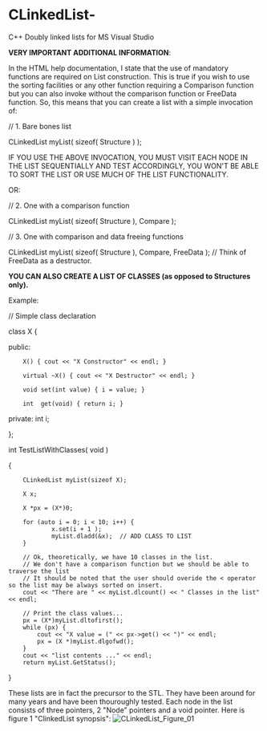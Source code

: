 # CLinkedList-
C++ Doubly linked lists for MS Visual Studio

**VERY IMPORTANT ADDITIONAL INFORMATION**:

In the HTML help documentation, I state that the use of mandatory functions are required on List construction.
This is true if you wish to use the sorting facilities or any other function requiring a Comparison function but
you can also invoke without the comparison function or FreeData function.  So, this means that you can create a
list with a simple invocation of:

// 1. Bare bones list

CLinkedList myList( sizeof( Structure ) );

IF YOU USE THE ABOVE INVOCATION, YOU MUST VISIT EACH NODE IN THE LIST SEQUENTIALLY AND TEST ACCORDINGLY,
YOU WON'T BE ABLE TO SORT THE LIST OR USE MUCH OF THE LIST FUNCTIONALITY.

OR:

// 2. One with a comparison function

CLinkedList myList( sizeof( Structure ), Compare );

// 3. One with comparison and data freeing functions

CLinkedList myList( sizeof( Structure ), Compare, FreeData ); // Think of FreeData as a destructor.
 
**YOU CAN ALSO CREATE A LIST OF CLASSES (as opposed to Structures only).**

Example:

// Simple class declaration

class X
{

public:

        X() { cout << "X Constructor" << endl; }
        
        virtual ~X() { cout << "X Destructor" << endl; }
        
        void set(int value) { i = value; }
        
        int  get(void) { return i; }
private:
        int i;
        
};

int TestListWithClasses( void )

{

        CLinkedList myList(sizeof X);
        
        X x;
        
        X *px = (X*)0;
        
        for (auto i = 0; i < 10; i++) {
                x.set(i + 1 );
                myList.dladd(&x);  // ADD CLASS TO LIST
        }
      
        // Ok, theoretically, we have 10 classes in the list.
        // We don't have a comparison function but we should be able to traverse the list
        // It should be noted that the user should overide the < operator so the list may be always sorted on insert.
        cout << "There are " << myList.dlcount() << " Classes in the list" << endl;
        
        // Print the class values...
        px = (X*)myList.dltofirst();
        while (px) {
            cout << "X value = (" << px->get() << ")" << endl;
            px = (X *)myList.dlgofwd();
        }
        cout << "list contents ..." << endl;
        return myList.GetStatus();
}

These lists are in fact the precursor to the STL.  They have been around for many years and have been thouroughly tested.
Each node in the list consists of three pointers, 2 "Node" pointers and a void pointer.
Here is figure 1 "ClinkedList synopsis":
![CLinkedList_Figure_01](https://user-images.githubusercontent.com/67572802/151897842-3522a1a4-08eb-4eee-a549-d0df3a7871b7.JPG)



